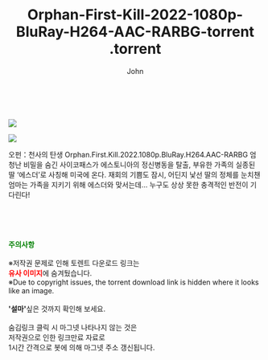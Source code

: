﻿---
layout: post
title:  "                   Orphan-First-Kill-2022-1080p-BluRay-H264-AAC-RARBG-torrent                .torrent"
author: John
categories: [ 영화 ]
tags: [  ]
image: https://torrentrj57.com/uploadfile/full/d78be68c92b5c7b880bf37da5b39690a43799020.jpg"/></p><p><img src="https://torrentrj57.com/uploadfile/full/e81a354c1e3b4b0bdf1ac36fcec502882a00572a.jpg 
description: "                   Orphan-First-Kill-2022-1080p-BluRay-H264-AAC-RARBG-torrent                 torrent 정보 공유"
toc: true
toc_sticky: true
---

<br>
<p><img src="https://torrentrj57.com/uploadfile/full/d78be68c92b5c7b880bf37da5b39690a43799020.jpg"/></p><p><img src="https://torrentrj57.com/uploadfile/full/e81a354c1e3b4b0bdf1ac36fcec502882a00572a.jpg"/></p>
 오펀：천사의 탄생 Orphan.First.Kill.2022.1080p.BluRay.H264.AAC-RARBG 엄청난 비밀을 숨긴 사이코패스가 에스토니아의 정신병동을 탈출, 부유한 가족의 실종된 딸 ‘에스더’로 사칭해 미국에 온다. 재회의 기쁨도 잠시, 어딘지 낯선 딸의 정체를 눈치챈 엄마는 가족을 지키기 위해 에스더와 맞서는데... 누구도 상상 못한 충격적인 반전이 기다린다! 
    
<br><br><br>
<p data-ke-size="size16"><b><span style="color: green;">주의사항</span></b><br /><br />※저작권 문제로 인해 토렌트 다운로드 링크는<br /><b><span style="color: red;">유사 이미지</span></b>에 숨겨뒀습니다.<br />※Due to copyright issues, the torrent download link is hidden where it looks like an image.<br /><br /><b>'설마'</b>싶은 것까지 확인해 보세요.<br /><br />숨김링크 클릭 시 마그넷 나타나지 않는 것은<br />저작권으로 인한 링크만료 자료로<br />1시간 간격으로 봇에 의해 마그넷 주소 갱신됩니다.</p>
